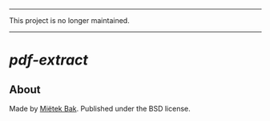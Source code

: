 -------------------------------------------------------------------------------

This project is no longer maintained.

-------------------------------------------------------------------------------


_pdf-extract_
=============

About
-----

Made by [Miëtek Bak](https://mietek.io/).  Published under the BSD license.
